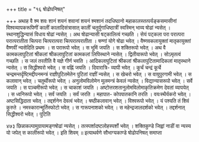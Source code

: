 +++
title = "१६ षोढोपनिषत्"

+++
अथाह वै श्म शवः शानं शयनं शवानां शयनं श्मशानं तदधिष्ठानो महाकालस्तत्पर्यङ्कसमासीनां विश्वव्यापकरूपिणीं कालीं कालादिसंत्रासात् कालीं चतुर्युगाधिष्ठात्रीं स्वस्मिन् भाव्य षोढां न्यसेत् । स्थानशुद्धिन्यासं विधाय षोढां न्यसेत् । अथ षोढान्यासी षट्कालित्वं गच्छति । सेयं पट्कला परा परात्परा परात्परातीता चित्परा चित्परात्परा चित्परात्परातीता । षण्णां योगे षोढा भवेत् । वैष्णवकलायुक्तां मातृकायुक्तां वैष्णवीं न्यसेदिति प्रथमः । स परारूपो भवेत् । स भूमिं जयति । स शक्तिरूपो भवेत् । अथ वै कामकलापुटितां श्रीकलां श्रीकलापुटितां कामकलां लिपिस्थाने न्यसेत् । द्वितीयारूपो भवेत् । सोऽमृतत्वं गच्छति । स जलं तरतीति वै यज्ञे गीर्ण भवति । आदिकलापुटितां श्रीकलां श्रीकलापुटितामादिकलां मातृस्थाने न्यसेत् । स सिद्धीश्वरो भवेत् । स वह्निं जयति । दिवारात्रि- व्यापी भवेत् । कूर्चं चन्द्रं कूर्चे चन्द्रमन्तर्दृष्टिमद्दीपनमन्त्रं राज्ञीपुटितमेतेन पुटितां राज्ञीं न्यसेत् । स खेचरो भवेत् । स वायुपुरगामी भवेत् । स कलावान् भवेत् । चतुर्थीरूपो भवेत् । अनुलोमविलोमेन मूलमन्त्रं केवलं न्यसेत् । विद्यान्यासरूपो भवेत् । सर्वे जयति । स पञ्चमीरूपो भवेत् । स चाकाशं जयति । अष्टोत्तरशतानुलोमविलोमाकृतिक्रमेण देवतां व्यापयेत् । स ध्वनिरूपो भवेत् । सर्वं जयति । सर्वं जरति । महापात- कोपपातकानि तरति । वयःस्थैर्यकरो भवेत् । अष्टसिद्धिदाता भवेत् । तद्दर्शनेन देवत्वं भवेत् । षष्ठीकलावान् भवेत् । विश्वरूपो भवेत् । यं पश्यति तं शिवं कुरुते । नमस्कारान्मूर्तिस्फोटो भवेत् । स गारूपनाशको भवेत् । स महेन्द्रजालदर्शको भवेत् । तद्दर्शनात् सिद्धीश्वरो भवेत् । पुटिति 
 

४७३ 
छिन्नाकल्पामुग्रायामङ्गषोढां न्यसेत् । तत्स्पर्शादष्टलोहस्पर्शो भवेत् । शक्तिकुण्डे जिह्वां नाडीं वा न्यस्य यो जपेत् स कालीरूपो भवेत् । इति शिवम् ॥ 
इत्याथर्वणे सौभाग्यकाण्डे षोढोपनिषत् समाप्ता 